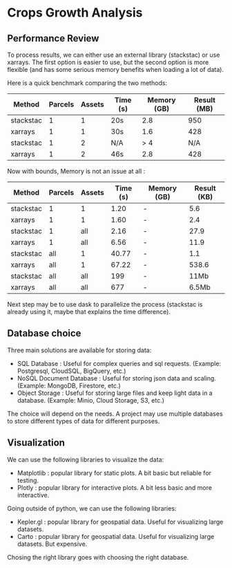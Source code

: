 # Crops Growth Analysis

## Performance Review

To process results, we can either use an external library (stackstac) or use xarrays. The first option is easier to use, but the second option is more flexible (and has some serious memory benefits when loading a lot of data).

Here is a quick benchmark comparing the two methods:

| Method    | Parcels | Assets | Time (s) | Memory (GB) | Result (MB) |
| --------- | ------- | ------ | -------- | ----------- | ----------- |
| stackstac | 1       | 1      | 20s      | 2.8         | 950         |
| xarrays   | 1       | 1      | 30s      | 1.6         | 428         |
| stackstac | 1       | 2      | N/A      | > 4         | N/A         |
| xarrays   | 1       | 2      | 46s      | 2.8         | 428         |

Now with bounds, Memory is not an issue at all :

| Method    | Parcels | Assets | Time (s) | Memory (GB) | Result (KB) |
| --------- | ------- | ------ | -------- | ----------- | ----------- |
| stackstac | 1       | 1      | 1.20     | -           | 5.6         |
| xarrays   | 1       | 1      | 1.60     | -           | 2.4         |
| stackstac | 1       | all    | 2.16     | -           | 27.9        |
| xarrays   | 1       | all    | 6.56     | -           | 11.9        |
| stackstac | all     | 1      | 40.77    | -           | 1.1         |
| xarrays   | all     | 1      | 67.22    | -           | 538.6       |
| stackstac | all     | all    | 199      | -           | 11Mb        |
| xarrays   | all     | all    | 677      | -           | 6.5Mb       |

Next step may be to use dask to parallelize the process (stackstac is already using it, maybe that explains the time difference).

## Database choice

Three main solutions are available for storing data:

- SQL Database : Useful for complex queries and sql requests. (Example: Postgresql, CloudSQL, BigQuery, etc.)
- NoSQL Document Database : Useful for storing json data and scaling. (Example: MongoDB, Firestore, etc.)
- Object Storage : Useful for storing large files and keep light data in a database. (Example: Minio, Cloud Storage, S3, etc.)

The choice will depend on the needs. A project may use multiple databases to store different types of data for different purposes.

## Visualization

We can use the following libraries to visualize the data:

- Matplotlib : popular library for static plots. A bit basic but reliable for testing.
- Plotly : popular library for interactive plots. A bit less basic and more interactive.

Going outside of python, we can use the following libraries:

- Kepler.gl : popular library for geospatial data. Useful for visualizing large datasets.
- Carto : popular library for geospatial data. Useful for visualizing large datasets. But expensive.

Chosing the right library goes with choosing the right database.